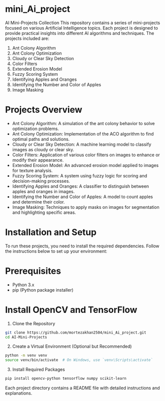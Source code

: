 # mini_Ai_project
AI Mini-Projects Collection
This repository contains a series of mini-projects focused on various Artificial Intelligence topics. Each project is designed to provide practical insights into different AI algorithms and techniques. The projects included are:

1. Ant Colony Algorithm
2. Ant Colony Optimization
3. Cloudy or Clear Sky Detection
4. Color Filters
5. Extended Erosion Model
6. Fuzzy Scoring System
7. Identifying Apples and Oranges
8. Identifying the Number and Color of Apples
9. Image Masking

# Projects Overview

* Ant Colony Algorithm: A simulation of the ant colony behavior to solve optimization problems.
* Ant Colony Optimization: Implementation of the ACO algorithm to find optimal paths and solutions.
* Cloudy or Clear Sky Detection: A machine learning model to classify images as cloudy or clear sky.
* Color Filters: Application of various color filters on images to enhance or modify their appearance.
* Extended Erosion Model: An advanced erosion model applied to images for texture analysis.
* Fuzzy Scoring System: A system using fuzzy logic for scoring and decision-making processes.
* Identifying Apples and Oranges: A classifier to distinguish between apples and oranges in images.
* Identifying the Number and Color of Apples: A model to count apples and determine their color.
* Image Masking: Techniques to apply masks on images for segmentation and highlighting specific areas. 

# Installation and Setup
To run these projects, you need to install the required dependencies. Follow the instructions below to set up your environment:

# Prerequisites
* Python 3.x
* pip (Python package installer)

# Install OpenCV and TensorFlow
1. Clone the Repository
```sh
git clone https://github.com/mortezakhan2504/mini_Ai_project.git
cd AI-Mini-Projects
```
2. Create a Virtual Environment (Optional but Recommended)
 ```sh
python -m venv venv
source venv/bin/activate  # On Windows, use `venv\Scripts\activate`
```
3. Install Required Packages
 ```sh
pip install opencv-python tensorflow numpy scikit-learn
```
Each project directory contains a README file with detailed instructions and explanations.





















